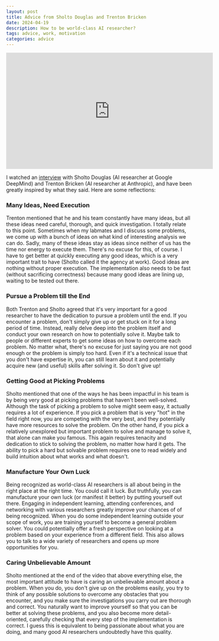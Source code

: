 ```yaml
---
layout: post
title: Advice from Sholto Douglas and Trenton Bricken
date: 2024-04-19
description: How to be world-class AI researcher?
tags: advice, work, motivation
categories: advice
---
```


<iframe width="560" height="315" src="https://www.youtube.com/embed/cPu3SecmgUU?si=ViEzK-OiBV-v9CC6" title="YouTube video player" frameborder="0" allow="accelerometer; autoplay; clipboard-write; encrypted-media; gyroscope; picture-in-picture; web-share" referrerpolicy="strict-origin-when-cross-origin" allowfullscreen></iframe>

I watched an [interview](https://youtu.be/cPu3SecmgUU?si=OI914UW6-Qgb4e0S) with Sholto Douglas (AI researcher at Google DeepMind) and Trenton Bricken (AI researcher at Anthropic), and have been greatly inspired by what they said. Here are some reflections:

### Many Ideas, Need Execution
Trenton mentioned that he and his team constantly have many ideas, but all these ideas need careful, thorough, and quick investigation. I totally relate to this point. Sometimes when my labmates and I discuss some problems, we come up with a bunch of ideas on what kind of interesting analysis we can do. Sadly, many of these ideas stay as ideas since neither of us has the time nor energy to execute them. There's no excuse for this, of course. I have to get better at quickly executing any good ideas, which is a very important trait to have (Sholto called it the agency at work). Good ideas are nothing without proper execution. The implementation also needs to be fast (without sacrificing correctness) because many good ideas are lining up, waiting to be tested out there.

### Pursue a Problem till the End
Both Trenton and Sholto agreed that it's very important for a good researcher to have the dedication to pursue a problem until the end. If you encounter a problem, don't simply give up or get stuck on it for a long period of time. Instead, really delve deep into the problem itself and conduct your own research on how to potentially solve it. Maybe talk to people or different experts to get some ideas on how to overcome each problem. No matter what, there's no excuse for just saying you are not good enough or the problem is simply too hard. Even if it's a technical issue that you don't have expertise in, you can still learn about it and potentially acquire new (and useful) skills after solving it. So don't give up!

### Getting Good at Picking Problems
Sholto mentioned that one of the ways he has been impactful in his team is by being very good at picking problems that haven't been well-solved. Although the task of picking a problem to solve might seem easy, it actually requires a lot of experience. If you pick a problem that is very "hot" in the field right now, you are competing with the very best, and they potentially have more resources to solve the problem. On the other hand, if you pick a relatively unexplored but important problem to solve and manage to solve it, that alone can make you famous. This again requires tenacity and dedication to stick to solving the problem, no matter how hard it gets. The ability to pick a hard but solvable problem requires one to read widely and build intuition about what works and what doesn't.

### Manufacture Your Own Luck
Being recognized as world-class AI researchers is all about being in the right place at the right time. You could call it luck. But truthfully, you can manufacture your own luck (or manifest it better) by putting yourself out there. Engaging in independent learning, attending conferences, and networking with various researchers greatly improve your chances of of being recognized. When you do some independent learning outside your scope of work, you are training yourself to become a general problem solver. You could potentially offer a fresh perspective on looking at a problem based on your experience from a different field. This also allows you to talk to a wide variety of researchers and opens up more opportunities for you.

### Caring Unbelievable Amount
Sholto mentioned at the end of the video that above everything else, the most important attitude to have is caring an unbelievable amount about a problem. When you do, you don't give up on the problems easily, you try to think of any possible solutions to overcome any obstacles that you encounter, and you make sure the investigations you carry out are thorough and correct. You naturally want to improve yourself so that you can be better at solving these problems, and you also become more detail-oriented, carefully checking that every step of the implementation is correct. I guess this is equivalent to being passionate about what you are doing, and many good AI researchers undoubtedly have this quality.